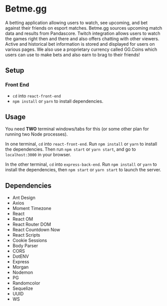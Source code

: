 # Betme.gg

A betting application allowing users to watch, see upcoming, and bet against their friends on esport matches. Betme.gg sources upcoming match data and results from Pandascore. Twitch integration allows users to watch the games right then and there and also offers chatting with other viewers. Active and historical bet information is stored and displayed for users on various pages. We also use a proprietary currency called GG.Coins which users can use to make bets and also earn to brag to their friends!

## Setup

### Front End
 - `cd` into `react-front-end`
 - `npm install` or `yarn` to install dependencies.

## Usage

You need **TWO** terminal windows/tabs for this (or some other plan for running two Node processes).

In one terminal, `cd` into `react-front-end`. Run `npm install` or `yarn` to install the dependencies. Then run `npm start` or `yarn start`, and go to `localhost:3000` in your browser.

In the other terminal, `cd` into `express-back-end`. Run `npm install` or `yarn` to install the dependencies, then `npm start` or `yarn start` to launch the server.

## Dependencies
- Ant Design
- Axios
- Moment Timezone
- React
- React OM
- React Router DOM
- React Countdown Now
- React Scripts
- Cookie Sessions
- Body Parser
- CORS
- DotENV
- Express
- Morgan
- Nodemon
- PG
- Randomcolor
- Sequelize
- UUID
- WS
